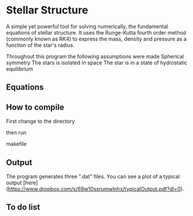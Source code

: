 # Stellar Structure

A simple yet powerful tool for solving numerically, the fundamental equations of stellar structure. It uses the Runge-Kutta fourth order method (commonly known as RK4) to express the mass, density and pressure as a function of the star's radius.

Throughout this program the following assumptions were made
Spherical symmetry
The stars is isolated in space
The star is in a state of hydrostatic equilibrium

## Equations

## How to compile

First change to the directory

then run

makefile

## Output

The program generates three ".dat" files. You can see a plot of a typical output [here] (https://www.dropbox.com/s/69w10ssrumwlnhx/typicalOutput.pdf?dl=0).

## To do list

